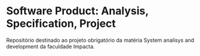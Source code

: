 # Software Product: Analysis, Specification, Project
Repositório destinado ao projeto obrigatório da matéria System analisys and development da faculdade Impacta.